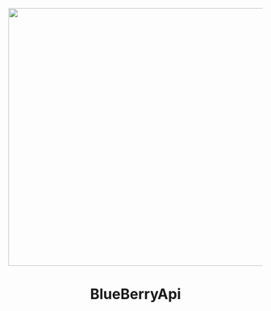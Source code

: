 <p align="center"> <img src="http://uupload.ir/files/c72y_.bluess.png" width="512">
<h1><p align="center"> BlueBerryApi
